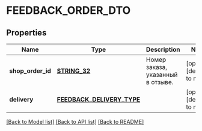 # FEEDBACK_ORDER_DTO

## Properties
Name | Type | Description | Notes
------------ | ------------- | ------------- | -------------
**shop_order_id** | [**STRING_32**](STRING_32.md) | Номер заказа, указанный в отзыве. | [optional] [default to null]
**delivery** | [**FEEDBACK_DELIVERY_TYPE**](FeedbackDeliveryType.md) |  | [optional] [default to null]

[[Back to Model list]](../README.md#documentation-for-models) [[Back to API list]](../README.md#documentation-for-api-endpoints) [[Back to README]](../README.md)



